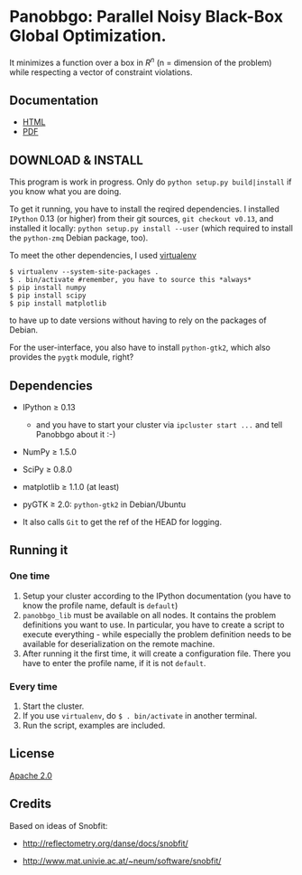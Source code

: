 # Panobbgo: Parallel Noisy Black-Box Global Optimization.

It minimizes a function over a box in $R^n$ (n = dimension of the problem)
while respecting a vector of constraint violations.

## Documentation

* [HTML](http://haraldschilly.github.com/panobbgo/html/)
* [PDF](http://haraldschilly.github.com/panobbgo/pdf/panobbgo.pdf)

## DOWNLOAD & INSTALL

This program is work in progress. Only do `python setup.py build|install` if you know what you are doing.

To get it running, you have to install the reqired dependencies.
I installed `IPython` 0.13 (or higher) from their git sources,
`git checkout v0.13`, and installed it locally: `python setup.py install --user`
(which required to install the `python-zmq` Debian package, too).

To meet the other dependencies, I used [virtualenv](http://www.virtualenv.org/en/latest/)

    $ virtualenv --system-site-packages .
    $ . bin/activate #remember, you have to source this *always*
    $ pip install numpy
    $ pip install scipy
    $ pip install matplotlib

to have up to date versions without having to rely on the packages of Debian.

For the user-interface, you also have to install `python-gtk2`, which
also provides the `pygtk` module, right?

## Dependencies

* IPython &ge; 0.13

  * and you have to start your cluster via `ipcluster start ...` and tell Panobbgo 
    about it :-)

* NumPy &ge; 1.5.0

* SciPy &ge; 0.8.0

* matplotlib &ge; 1.1.0 (at least)

* pyGTK &ge; 2.0: `python-gtk2` in Debian/Ubuntu

* It also calls `Git` to get the ref of the HEAD for logging.

## Running it

### One time

1. Setup your cluster according to the IPython documentation (you have to 
   know the profile name, default is `default`)
1. `panobbgo_lib` must be available on all nodes.
   It contains the problem definitions you want to use.
   In particular, you have to create a script to execute everything -
   while especially the problem definition needs to be available for deserialization
   on the remote machine.
1. After running it the first time, it will create a configuration file.
   There you have to enter the profile name, if it is not `default`.

### Every time

1. Start the cluster.
1. If you use `virtualenv`, do `$ . bin/activate` in another terminal.
1. Run the script, examples are included.

## License

<a href="http://www.apache.org/licenses/LICENSE-2.0">Apache 2.0</a>

## Credits

Based on ideas of Snobfit:

* http://reflectometry.org/danse/docs/snobfit/

* http://www.mat.univie.ac.at/~neum/software/snobfit/

